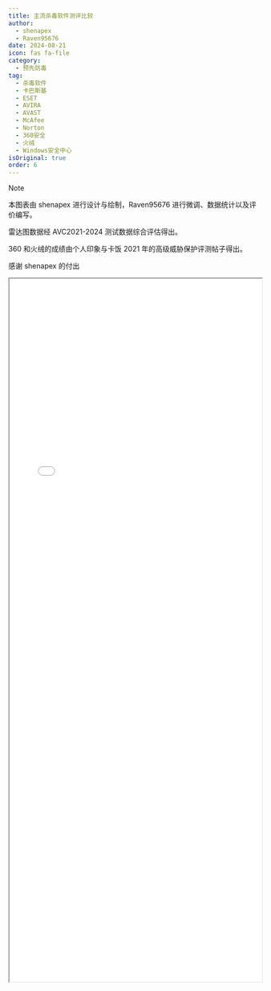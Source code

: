 ```yaml
---
title: 主流杀毒软件测评比较
author:
  - shenapex
  - Raven95676
date: 2024-08-21
icon: fas fa-file
category:
  - 预先防毒
tag:
  - 杀毒软件
  - 卡巴斯基
  - ESET
  - AVIRA
  - AVAST
  - McAfee
  - Norton
  - 360安全
  - 火绒
  - Windows安全中心
isOriginal: true
order: 6
---
```


> [!note]
> 本图表由 shenapex 进行设计与绘制，Raven95676 进行微调、数据统计以及评价编写。
>
> 雷达图数据经 AVC2021-2024 测试数据综合评估得出。
>
> 360 和火绒的成绩由个人印象与卡饭 2021 年的高级威胁保护评测帖子得出。
>
> 感谢 shenapex 的付出

<iframe src="/antivirus-comparison.html"
        width="100%" height="1400">
</iframe>

